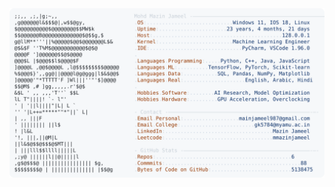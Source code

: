 <picture>
  <source srcset="https://raw.githubusercontent.com/mmazinjameel/mmazinjameel/main/dark_mode.svg?v=1742950059" media="(prefers-color-scheme: dark)">
  <img src="https://raw.githubusercontent.com/mmazinjameel/mmazinjameel/main/light_mode.svg?v=1742950059">
</picture>
